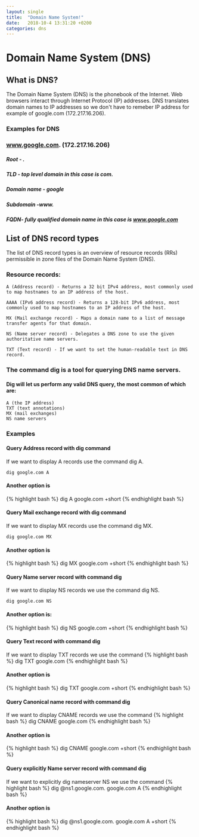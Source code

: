 ```yaml
---
layout: single
title:  "Domain Name System!"
date:   2018-10-4 13:31:20 +0200
categories: dns
---
```

# Domain Name System (DNS)
## What is DNS?

The Domain Name System (DNS) is the phonebook of the Internet.
Web browsers interact through Internet Protocol (IP) addresses.
DNS translates domain names to IP addresses so we don't have to remeber IP address for example of google.com (172.217.16.206).
### Examples for DNS
### www.google.com. (172.217.16.206)
##### Root - .
##### TLD - top level domain in this case is com.
##### Domain name - google
##### Subdomain -www.
##### FQDN- fully qualified domain name in this case is www.google.com

## List of DNS record types

The list of DNS record types is an overview of resource records (RRs) permissible in zone files of the Domain Name System (DNS).

### Resource records:

    A (Address record) - Returns a 32 bit IPv4 address, most commonly used to map hostnames to an IP address of the host.

    AAAA (IPv6 address record) - Returns a 128-bit IPv6 address, most commonly used to map hostnames to an IP address of the host.

    MX (Mail exchange record) - Maps a domain name to a list of message transfer agents for that domain.

    NS (Name server record) - Delegates a DNS zone to use the given authoritative name servers.

    TXT (Text record) - If we want to set the human-readable text in DNS record.


### The command dig is a tool for querying DNS name servers.

#### Dig will let us perform any valid DNS query, the most common of which are:

    A (the IP address)
    TXT (text annotations)
    MX (mail exchanges)
    NS name servers


### Examples
#### Query Address record with dig command 
If we want to display A records use the command dig A.

```dig google.com A```

#### Another option is 
{% highlight bash %}
dig A google.com +short
{% endhighlight bash %}


#### Query Mail exchange record with dig command 
If we want to display MX records use the command dig MX.

```dig google.com MX```

#### Another option is 
{% highlight bash %}
dig MX google.com +short
{% endhighlight bash %}

#### Query Name server record with command dig
If we want to display NS records we use the command dig NS.

```dig google.com NS```

#### Another option is: 
{% highlight bash %}
dig NS google.com +short
{% endhighlight bash %}

#### Query Text record with command dig
If we want to display TXT records we use the command 
{% highlight bash %}
dig TXT google.com
{% endhighlight bash %}

#### Another option is
{% highlight bash %}
dig TXT google.com +short
{% endhighlight bash %}

#### Query Canonical name record with command dig
If we want to display CNAME records we use the command
{% highlight bash %}
dig CNAME google.com
{% endhighlight bash %}

#### Another option is
{% highlight bash %}
dig CNAME google.com +short
{% endhighlight bash %}

#### Query explicitly Name server record with command dig
If we want to explicitly dig nameserver NS we use the command
{% highlight bash %}
dig @ns1.google.com. google.com A
{% endhighlight bash %}

#### Another option is
{% highlight bash %}
dig @ns1.google.com. google.com A +short
{% endhighlight bash %}
